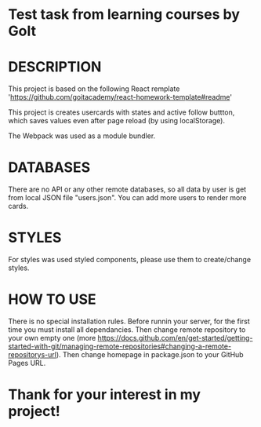 # Test task from learning courses by GoIt

# DESCRIPTION

This project is based on the following React remplate
'https://github.com/goitacademy/react-homework-template#readme'

This project is creates usercards with states and active follow buttton, which
saves values even after page reload (by using localStorage).

The Webpack was used as a module bundler.

# DATABASES

There are no API or any other remote databases, so all data by user is get from
local JSON file "users.json". You can add more users to render more cards.

# STYLES

For styles was used styled components, please use them to create/change styles.

# HOW TO USE

There is no special installation rules. Before runnin your server, for the first
time you must install all dependancies. Then change remote repository to your
own empty one (more
https://docs.github.com/en/get-started/getting-started-with-git/managing-remote-repositories#changing-a-remote-repositorys-url).
Then change homepage in package.json to your GitHub Pages URL.

# Thank for your interest in my project!
